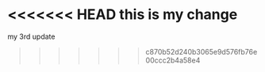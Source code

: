 <<<<<<< HEAD
this is my change
=======
my 3rd update
>>>>>>> c870b52d240b3065e9d576fb76e00ccc2b4a58e4
